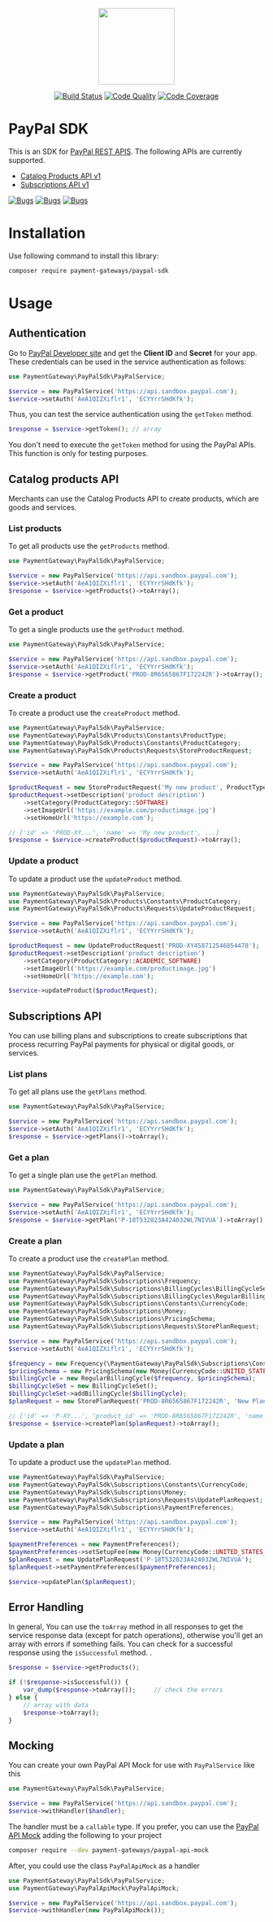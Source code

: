 <p align="center"><img src="https://blog.pleets.org/img/articles/paypal-sdk.png" height="150"></p>

<p align="center">
<a href="https://travis-ci.com/payment-gateways/paypal-sdk"><img src="https://travis-ci.com/payment-gateways/paypal-sdk.svg?branch=master" alt="Build Status"></a>
<a href="https://scrutinizer-ci.com/g/payment-gateways/paypal-sdk"><img src="https://img.shields.io/scrutinizer/g/payment-gateways/paypal-sdk.svg" alt="Code Quality"></a>
<a href="https://scrutinizer-ci.com/g/payment-gateways/paypal-sdk/?branch=master"><img src="https://scrutinizer-ci.com/g/payment-gateways/paypal-sdk/badges/coverage.png?b=master" alt="Code Coverage"></a>
</p>

# PayPal SDK

This is an SDK for [PayPal REST APIS](https://developer.paypal.com/docs/api/overview/). The following APIs are currently supported.

- [Catalog Products API v1](https://developer.paypal.com/docs/api/catalog-products/v1)
- [Subscriptions API v1](https://developer.paypal.com/docs/api/subscriptions/v1)

<a href="https://sonarcloud.io/dashboard?id=payment-gateways_paypal-sdk"><img src="https://sonarcloud.io/api/project_badges/measure?project=payment-gateways_paypal-sdk&metric=security_rating" alt="Bugs"></a>
<a href="https://sonarcloud.io/dashboard?id=payment-gateways_paypal-sdk"><img src="https://sonarcloud.io/api/project_badges/measure?project=payment-gateways_paypal-sdk&metric=bugs" alt="Bugs"></a>
<a href="https://sonarcloud.io/dashboard?id=payment-gateways_paypal-sdk"><img src="https://sonarcloud.io/api/project_badges/measure?project=payment-gateways_paypal-sdk&metric=code_smells" alt="Bugs"></a>

# Installation

Use following command to install this library:

```bash
composer require payment-gateways/paypal-sdk
```

# Usage

## Authentication

Go to [PayPal Developer site](https://developer.paypal.com/developer/applications) and get the **Client ID** and **Secret** for your app.
These credentials can be used in the service authentication as follows:

```php
use PaymentGateway\PayPalSdk\PayPalService;

$service = new PayPalService('https://api.sandbox.paypal.com');
$service->setAuth('AeA1QIZXiflr1', 'ECYYrrSHdKfk');
```

Thus, you can test the service authentication using the `getToken` method.

```php
$response = $service->getToken(); // array
```

You don't need to execute the `getToken` method for using the PayPal APIs. This function is only for testing purposes.

## Catalog products API

Merchants can use the Catalog Products API to create products, which are goods and services.

### List products

To get all products use the `getProducts` method.

```php
use PaymentGateway\PayPalSdk\PayPalService;

$service = new PayPalService('https://api.sandbox.paypal.com');
$service->setAuth('AeA1QIZXiflr1', 'ECYYrrSHdKfk');
$response = $service->getProducts()->toArray();
```

### Get a product

To get a single products use the `getProduct` method.

```php
use PaymentGateway\PayPalSdk\PayPalService;

$service = new PayPalService('https://api.sandbox.paypal.com');
$service->setAuth('AeA1QIZXiflr1', 'ECYYrrSHdKfk');
$response = $service->getProduct('PROD-8R6565867F172242R')->toArray();
```

### Create a product

To create a product use the `createProduct` method.

```php
use PaymentGateway\PayPalSdk\PayPalService;
use PaymentGateway\PayPalSdk\Products\Constants\ProductType;
use PaymentGateway\PayPalSdk\Products\Constants\ProductCategory;
use PaymentGateway\PayPalSdk\Products\Requests\StoreProductRequest;

$service = new PayPalService('https://api.sandbox.paypal.com');
$service->setAuth('AeA1QIZXiflr1', 'ECYYrrSHdKfk');

$productRequest = new StoreProductRequest('My new product', ProductType::SERVICE);
$productRequest->setDescription('product description')
    ->setCategory(ProductCategory::SOFTWARE)
    ->setImageUrl('https://example.com/productimage.jpg')
    ->setHomeUrl('https://example.com');

// ['id' => 'PROD-XY...', 'name' => 'My new product', ...]
$response = $service->createProduct($productRequest)->toArray();
```

### Update a product

To update a product use the `updateProduct` method.

```php
use PaymentGateway\PayPalSdk\PayPalService;
use PaymentGateway\PayPalSdk\Products\Constants\ProductCategory;
use PaymentGateway\PayPalSdk\Products\Requests\UpdateProductRequest;

$service = new PayPalService('https://api.sandbox.paypal.com');
$service->setAuth('AeA1QIZXiflr1', 'ECYYrrSHdKfk');

$productRequest = new UpdateProductRequest('PROD-XY458712546854478');
$productRequest->setDescription('product description')
    ->setCategory(ProductCategory::ACADEMIC_SOFTWARE)
    ->setImageUrl('https://example.com/productimage.jpg')
    ->setHomeUrl('https://example.com');

$service->updateProduct($productRequest);
```

## Subscriptions API

You can use billing plans and subscriptions to create subscriptions that process recurring PayPal payments for physical or digital goods, or services.

### List plans

To get all plans use the `getPlans` method.

```php
use PaymentGateway\PayPalSdk\PayPalService;

$service = new PayPalService('https://api.sandbox.paypal.com');
$service->setAuth('AeA1QIZXiflr1', 'ECYYrrSHdKfk');
$response = $service->getPlans()->toArray();
```

### Get a plan

To get a single plan use the `getPlan` method.

```php
use PaymentGateway\PayPalSdk\PayPalService;

$service = new PayPalService('https://api.sandbox.paypal.com');
$service->setAuth('AeA1QIZXiflr1', 'ECYYrrSHdKfk');
$response = $service->getPlan('P-18T532823A424032WL7NIVUA')->toArray();
```

### Create a plan

To create a product use the `createPlan` method.

```php
use PaymentGateway\PayPalSdk\PayPalService;
use PaymentGateway\PayPalSdk\Subscriptions\Frequency;
use PaymentGateway\PayPalSdk\Subscriptions\BillingCycles\BillingCycleSet;
use PaymentGateway\PayPalSdk\Subscriptions\BillingCycles\RegularBillingCycle;
use PaymentGateway\PayPalSdk\Subscriptions\Constants\CurrencyCode;
use PaymentGateway\PayPalSdk\Subscriptions\Money;
use PaymentGateway\PayPalSdk\Subscriptions\PricingSchema;
use PaymentGateway\PayPalSdk\Subscriptions\Requests\StorePlanRequest;

$service = new PayPalService('https://api.sandbox.paypal.com');
$service->setAuth('AeA1QIZXiflr1', 'ECYYrrSHdKfk');

$frequency = new Frequency(\PaymentGateway\PayPalSdk\Subscriptions\Constants\Frequency::MONTH, 1);
$pricingSchema = new PricingSchema(new Money(CurrencyCode::UNITED_STATES_DOLLAR, '350'));
$billingCycle = new RegularBillingCycle($frequency, $pricingSchema);
$billingCycleSet = new BillingCycleSet();
$billingCycleSet->addBillingCycle($billingCycle);
$planRequest = new StorePlanRequest('PROD-8R6565867F172242R', 'New Plan', $billingCycleSet);

// ['id' => 'P-XY...', 'product_id' => 'PROD-8R6565867F172242R', 'name' => 'My Plan', ...]
$response = $service->createPlan($planRequest)->toArray();
```

### Update a plan

To update a product use the `updatePlan` method.

```php
use PaymentGateway\PayPalSdk\PayPalService;
use PaymentGateway\PayPalSdk\Subscriptions\Constants\CurrencyCode;
use PaymentGateway\PayPalSdk\Subscriptions\Money;
use PaymentGateway\PayPalSdk\Subscriptions\Requests\UpdatePlanRequest;
use PaymentGateway\PayPalSdk\Subscriptions\PaymentPreferences;

$service = new PayPalService('https://api.sandbox.paypal.com');
$service->setAuth('AeA1QIZXiflr1', 'ECYYrrSHdKfk');

$paymentPreferences = new PaymentPreferences();
$paymentPreferences->setSetupFee(new Money(CurrencyCode::UNITED_STATES_DOLLAR, '250'));
$planRequest = new UpdatePlanRequest('P-18T532823A424032WL7NIVUA');
$planRequest->setPaymentPreferences($paymentPreferences);

$service->updatePlan($planRequest);
```

## Error Handling

In general, You can use the `toArray` method in all responses to get the service response data (except for patch operations),
otherwise you'll get an array with errors if something fails. You can check for a successful response using the `isSuccessful` method.
. 

```php
$response = $service->getProducts();

if (!$response->isSuccessful()) {
    var_dump($response->toArray());     // check the errors
} else {
    // array with data
    $response->toArray();
}
```

## Mocking

You can create your own PayPal API Mock for use with `PayPalService` like this

```php
use PaymentGateway\PayPalSdk\PayPalService;

$service = new PayPalService('https://api.sandbox.paypal.com');
$service->withHandler($handler);
```

The handler must be a `callable` type. If you prefer, you can use the [PayPal API Mock](https://github.com/payment-gateways/paypal-api-mock)
adding the following to your project

```bash
composer require --dev payment-gateways/paypal-api-mock
```

After, you could use the class `PayPalApiMock` as a handler

```php
use PaymentGateway\PayPalSdk\PayPalService;
use PaymentGateway\PayPalApiMock\PayPalApiMock;

$service = new PayPalService('https://api.sandbox.paypal.com');
$service->withHandler(new PayPalApiMock());
```